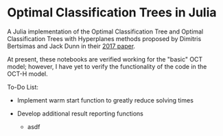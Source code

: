 # Optimal Classification Trees in Julia

A Julia implementation of the Optimal Classification Tree and Optimal Classification Trees with Hyperplanes methods proposed by Dimitris Bertsimas and Jack Dunn in their [2017 paper](https://www.mit.edu/~dbertsim/papers/Machine%20Learning%20under%20a%20Modern%20Optimization%20Lens/Optimal_classification_trees_MachineLearning.pdf).

At present, these notebooks are verified working for the "basic" OCT model; however, I have yet to verify the functionality of the code in the OCT-H model.  

To-Do List:

- Implement warm start function to greatly reduce solving times

- Develop additional result reporting functions
    - asdf

